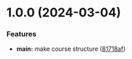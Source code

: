 # 1.0.0 (2024-03-04)


### Features

* **main:** make course structure ([81718af](https://github.com/ivkardanov/os-intro/commit/81718af20f24fb16deb8cffe5698f91301431946))




